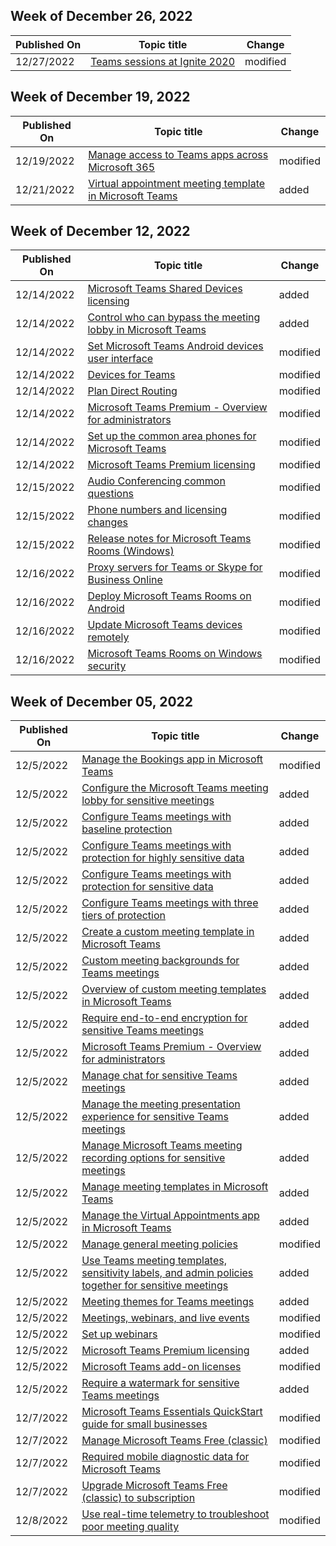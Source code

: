 <!-- This file is generated automatically each week. Changes made to this file will be overwritten.-->



## Week of December 26, 2022


| Published On |Topic title | Change |
|------|------------|--------|
| 12/27/2022 | [Teams sessions at Ignite 2020](/MicrosoftTeams/ignite-2020-landing-page) | modified |


## Week of December 19, 2022


| Published On |Topic title | Change |
|------|------------|--------|
| 12/19/2022 | [Manage access to Teams apps across Microsoft 365](/MicrosoftTeams/manage-third-party-teams-apps) | modified |
| 12/21/2022 | [Virtual appointment meeting template in Microsoft Teams](/MicrosoftTeams/virtual-appointment-meeting-template) | added |


## Week of December 12, 2022


| Published On |Topic title | Change |
|------|------------|--------|
| 12/14/2022 | [Microsoft Teams Shared Devices licensing](/MicrosoftTeams/teams-add-on-licensing/teams-shared-device-license) | added |
| 12/14/2022 | [Control who can bypass the meeting lobby in Microsoft Teams](/MicrosoftTeams/who-can-bypass-meeting-lobby) | added |
| 12/14/2022 | [Set Microsoft Teams Android devices user interface](/MicrosoftTeams/devices/teams-android-devices-user-interface) | modified |
| 12/14/2022 | [Devices for Teams](/MicrosoftTeams/devices/teams-ip-phones) | modified |
| 12/14/2022 | [Plan Direct Routing](/MicrosoftTeams/direct-routing-plan) | modified |
| 12/14/2022 | [Microsoft Teams Premium - Overview for administrators](/MicrosoftTeams/enhanced-teams-experience) | modified |
| 12/14/2022 | [Set up the common area phones for Microsoft Teams](/MicrosoftTeams/set-up-common-area-phones) | modified |
| 12/14/2022 | [Microsoft Teams Premium licensing](/MicrosoftTeams/teams-add-on-licensing/licensing-enhance-teams) | modified |
| 12/15/2022 | [Audio Conferencing common questions](/MicrosoftTeams/audio-conferencing-common-questions) | modified |
| 12/15/2022 | [Phone numbers and licensing changes](/MicrosoftTeams/phone-numbers-licensing-changes) | modified |
| 12/15/2022 | [Release notes for Microsoft Teams Rooms (Windows)](/MicrosoftTeams/rooms/rooms-release-note) | modified |
| 12/16/2022 | [Proxy servers for Teams or Skype for Business Online](/MicrosoftTeams/proxy-servers-for-skype-for-business-online) | modified |
| 12/16/2022 | [Deploy Microsoft Teams Rooms on Android](/MicrosoftTeams/devices/collab-bar-deploy) | modified |
| 12/16/2022 | [Update Microsoft Teams devices remotely](/MicrosoftTeams/devices/remote-update) | modified |
| 12/16/2022 | [Microsoft Teams Rooms on Windows security](/MicrosoftTeams/rooms/security-windows) | modified |


## Week of December 05, 2022


| Published On |Topic title | Change |
|------|------------|--------|
| 12/5/2022 | [Manage the Bookings app in Microsoft Teams](/MicrosoftTeams/bookings-app-admin) | modified |
| 12/5/2022 | [Configure the Microsoft Teams meeting lobby for sensitive meetings](/MicrosoftTeams/configure-lobby-sensitive-meetings) | added |
| 12/5/2022 | [Configure Teams meetings with baseline protection](/MicrosoftTeams/configure-meetings-baseline-protection) | added |
| 12/5/2022 | [Configure Teams meetings with protection for highly sensitive data](/MicrosoftTeams/configure-meetings-highly-sensitive-protection) | added |
| 12/5/2022 | [Configure Teams meetings with protection for sensitive data](/MicrosoftTeams/configure-meetings-sensitive-protection) | added |
| 12/5/2022 | [Configure Teams meetings with three tiers of protection](/MicrosoftTeams/configure-meetings-three-tiers-protection) | added |
| 12/5/2022 | [Create a custom meeting template in Microsoft Teams](/MicrosoftTeams/create-custom-meeting-template) | added |
| 12/5/2022 | [Custom meeting backgrounds for Teams meetings](/MicrosoftTeams/custom-meeting-backgrounds) | added |
| 12/5/2022 | [Overview of custom meeting templates in Microsoft Teams](/MicrosoftTeams/custom-meeting-templates-overview) | added |
| 12/5/2022 | [Require end-to-end encryption for sensitive Teams meetings](/MicrosoftTeams/end-to-end-encrypted-meetings) | added |
| 12/5/2022 | [Microsoft Teams Premium - Overview for administrators](/MicrosoftTeams/enhanced-teams-experience) | added |
| 12/5/2022 | [Manage chat for sensitive Teams meetings](/MicrosoftTeams/manage-chat-sensitive-meetings) | added |
| 12/5/2022 | [Manage the meeting presentation experience for sensitive Teams meetings](/MicrosoftTeams/manage-meeting-presentation-experience) | added |
| 12/5/2022 | [Manage Microsoft Teams meeting recording options for sensitive meetings](/MicrosoftTeams/manage-meeting-recording-options) | added |
| 12/5/2022 | [Manage meeting templates in Microsoft Teams](/MicrosoftTeams/manage-meeting-templates) | added |
| 12/5/2022 | [Manage the Virtual Appointments app in Microsoft Teams](/MicrosoftTeams/manage-virtual-appointments-app) | added |
| 12/5/2022 | [Manage general meeting policies](/MicrosoftTeams/meeting-policies-in-teams-general) | modified |
| 12/5/2022 | [Use Teams meeting templates, sensitivity labels, and admin policies together for sensitive meetings](/MicrosoftTeams/meeting-templates-sensitivity-labels-policies) | added |
| 12/5/2022 | [Meeting themes for Teams meetings](/MicrosoftTeams/meeting-themes) | added |
| 12/5/2022 | [Meetings, webinars, and live events](/MicrosoftTeams/quick-start-meetings-live-events) | modified |
| 12/5/2022 | [Set up webinars](/MicrosoftTeams/set-up-webinars) | modified |
| 12/5/2022 | [Microsoft Teams Premium licensing](/MicrosoftTeams/teams-add-on-licensing/licensing-enhance-teams) | added |
| 12/5/2022 | [Microsoft Teams add-on licenses](/MicrosoftTeams/teams-add-on-licensing/microsoft-teams-add-on-licensing) | modified |
| 12/5/2022 | [Require a watermark for sensitive Teams meetings](/MicrosoftTeams/watermark-meeting-content-video) | added |
| 12/7/2022 | [Microsoft Teams Essentials QuickStart guide for small businesses](/MicrosoftTeams/get-started-with-teams-essentials) | modified |
| 12/7/2022 | [Manage Microsoft Teams Free (classic)](/MicrosoftTeams/manage-freemium) | modified |
| 12/7/2022 | [Required mobile diagnostic data for Microsoft Teams](/MicrosoftTeams/policy-control-diagnostic-data-mobile) | modified |
| 12/7/2022 | [Upgrade Microsoft Teams Free (classic) to subscription](/MicrosoftTeams/upgrade-freemium) | modified |
| 12/8/2022 | [Use real-time telemetry to troubleshoot poor meeting quality](/MicrosoftTeams/use-real-time-telemetry-to-troubleshoot-poor-meeting-quality) | modified |
